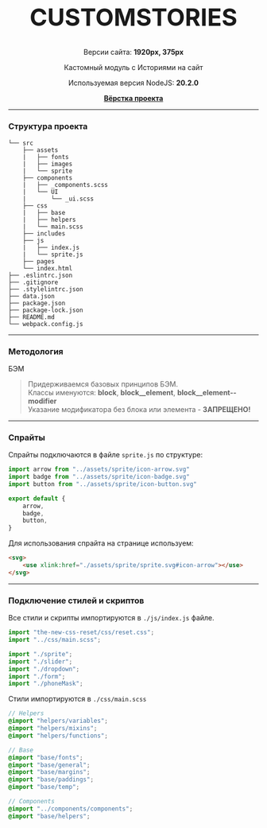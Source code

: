 <h1 align="center" style="text-transform: uppercase; font-size: 48px; font-weight: 700">CUSTOMSTORIES</h1>
<p  align="center">Версии сайта: <b>1920px, 375px</b></p>
<p align="center">Кастомный модуль с Историями на сайт</p>
<p  align="center">Используемая версия NodeJS: <b>20.2.0</b></p>
<p align="center"><a href="https://drenyash.github.io/freshdress/dist/" target="_blank"><b>Вёрстка проекта</b></a></p>
<hr>
<h3>Структура проекта</h3>

```
└── src
    ├── assets
    |   ├── fonts
    |   ├── images
    |   └── sprite
    ├── components
    |   ├── _components.scss
    |   └── UI
    |       └── _ui.scss
    ├── css
    |   ├── base
    |   ├── helpers
    |   └── main.scss
    ├── includes
    ├── js
    |   ├── index.js
    |   └── sprite.js
    ├── pages
    └── index.html
├── .eslintrc.json
├── .gitignore
├── .stylelintrc.json
├── data.json
├── package.json
├── package-lock.json
├── README.md
└── webpack.config.js
```
<hr>
<h3>Методология</h3>
<p>БЭМ</p>

> Придерживаемся базовых принципов БЭМ.<br>
> Классы именуются: **block**, **block__element**, **block__element--modifier**<br>
> Указание модификатора без блока или элемента - **ЗАПРЕЩЕНО!**

<hr>
<h3>Спрайты</h3>
<p>Спрайты подключаются в файле <code>sprite.js</code> по структуре:</p>

```javascript
import arrow from "../assets/sprite/icon-arrow.svg"
import badge from "../assets/sprite/icon-badge.svg"
import button from "../assets/sprite/icon-button.svg"

export default {
    arrow,
    badge,
    button,
}
```

<p>Для использования спрайта на странице используем:</p>

```html
<svg>
    <use xlink:href="./assets/sprite/sprite.svg#icon-arrow"></use>
</svg>
```
<hr>
<h3>Подключение стилей и скриптов</h3>
<p>Все стили и скрипты импортируются в <code>./js/index.js</code> файле.</p>

```javascript
import "the-new-css-reset/css/reset.css";
import "../css/main.scss";

import "./sprite";
import "./slider";
import "./dropdown";
import "./form";
import "./phoneMask";
```
<p>Стили импортируются в <code>./css/main.scss</code></p>

```scss
// Helpers
@import "helpers/variables";
@import "helpers/mixins";
@import "helpers/functions";

// Base
@import "base/fonts";
@import "base/general";
@import "base/margins";
@import "base/paddings";
@import "base/temp";

// Components
@import "../components/components";
@import "base/helpers";
```
